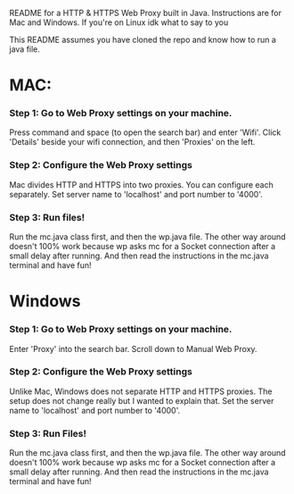README for a HTTP & HTTPS Web Proxy built in Java. Instructions are for Mac and Windows. If you're on Linux idk what to say to you

This README assumes you have cloned the repo and know how to run a java file. 



# MAC:

### Step 1: Go to Web Proxy settings on your machine. 
Press command and space (to open the search bar) and enter 'Wifi'. Click 'Details' beside your wifi connection, and then 'Proxies' on the left. 

### Step 2: Configure the Web Proxy settings
Mac divides HTTP and HTTPS into two proxies. You can configure each separately. Set server name to 'localhost' and port number to '4000'. 

### Step 3: Run files!
Run the mc.java class first, and then the wp.java file. The other way around doesn't 100% work because wp asks mc for a Socket connection after a small delay after running. And then read the instructions in the mc.java terminal and have fun! 


# Windows
### Step 1: Go to Web Proxy settings on your machine. 
Enter 'Proxy' into the search bar. Scroll down to Manual Web Proxy. 

### Step 2: Configure the Web Proxy settings
Unlike Mac, Windows does not separate HTTP and HTTPS proxies. The setup does not change really but I wanted to explain that. Set the server name to 'localhost' and port number to '4000'.

### Step 3: Run Files!
Run the mc.java class first, and then the wp.java file. The other way around doesn't 100% work because wp asks mc for a Socket connection after a small delay after running. And then read the instructions in the mc.java terminal and have fun! 
